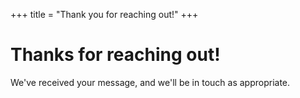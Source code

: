 +++
title = "Thank you for reaching out!"
+++

# Thanks for reaching out!

We've received your message, and we'll be in touch as appropriate.
